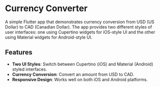 # Currency Converter

A simple Flutter app that demonstrates currency conversion from USD (US Dollar) to CAD (Canadian Dollar). The app provides two different styles of user interfaces: one using Cupertino widgets for iOS-style UI and the other using Material widgets for Android-style UI.

## Features

- **Two UI Styles**: Switch between Cupertino (iOS) and Material (Android) styled interfaces.
- **Currency Conversion**: Convert an amount from USD to CAD.
- **Responsive Design**: Works well on both iOS and Android platforms.